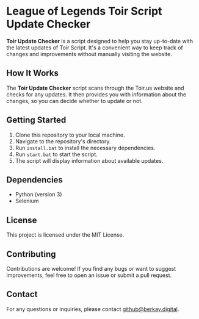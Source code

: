# League of Legends Toir Script Update Checker

**Toir Update Checker** is a script designed to help you stay up-to-date with the latest updates of Toir Script. It's a convenient way to keep track of changes and improvements without manually visiting the website.

## How It Works

The **Toir Update Checker** script scans through the Toir.us website and checks for any updates. It then provides you with information about the changes, so you can decide whether to update or not.

## Getting Started

1. Clone this repository to your local machine.
2. Navigate to the repository's directory.
3. Run `install.bat` to install the necessary dependencies.
4. Run `start.bat` to start the script.
5. The script will display information about available updates.

## Dependencies

- Python (version 3)
- Selenium

## License

This project is licensed under the MIT License.

## Contributing

Contributions are welcome! If you find any bugs or want to suggest improvements, feel free to open an issue or submit a pull request.

## Contact

For any questions or inquiries, please contact [github@berkay.digital](mailto:github@berkay.digital).
